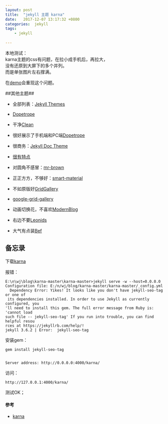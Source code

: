 ```yaml
---
layout: post
title:  "jekyll 主题 karna"
date:   2017-12-07 13:17:32 +0800
categories:  jekyll
tags:
    - jekyll 
    
--- 
```


本地测试：  
karna主题的css有问题，在拉小成手机后，再拉大，  
没有还原到大屏下的多个并列。  
而是单张图片左右撑满。  

在[demo](http://webjeda.com/karna/)会重现这个问题。

##其他主题##

* 全部列表：[Jekyll Themes](http://jekyllthemes.org/page2/)  

* [Dopetrope](https://html5up.net/dopetrope)
* 干净[Clean](http://knaman2609.github.io/clean/)
* 很好展示了手机端和PC端[Dopetrope](http://jekyllthemes.org/themes/dopetrope/)
* 很商务：[Jekyll Doc Theme](http://jekyllthemes.org/themes/doc-theme/)  
* [很有特点]()


* 对圆角不感冒：[mr-brown](http://jekyllthemes.org/themes/mr-brown/)  
* 正正方方，不够好：[smart-material](http://jekyllthemes.org/themes/smart-material-theme/)
* 不如原版好[GridGallery](http://jekyllthemes.org/themes/gridgallery/)  
* [google-grid-gallery](https://tympanus.net/codrops/2014/03/21/google-grid-gallery/)

* 动画切换花，不喜欢[ModernBlog](http://jekyllthemes.org/themes/modernblog/)
* 右边不要[Leonids](http://jekyllthemes.org/themes/leonids/)
* 大气有点装[Bef](http://artemsheludko.pw/bef/)


## 备忘录 ##
下载[karna](http://jekyllthemes.org/themes/karna/)  

报错：

	E:\n\wj\blog\karna-master\karna-master>jekyll serve -w --host=0.0.0.0
	Configuration file: E:/n/wj/blog/karna-master/karna-master/_config.yml
	  Dependency Error: Yikes! It looks like you don't have jekyll-seo-tag or one of
	 its dependencies installed. In order to use Jekyll as currently configured, you
	'll need to install this gem. The full error message from Ruby is: 'cannot load
	such file -- jekyll-seo-tag' If you run into trouble, you can find helpful resou
	rces at https://jekyllrb.com/help/!
	jekyll 3.6.2 | Error:  jekyll-seo-tag

安装gem：

	gem install jekyll-seo-tag


    Server address: http://0.0.0.0:4000/karna/

访问：

	http://127.0.0.1:4000/karna/

测试OK；  


#### 参考 ####
* [karna](http://jekyllthemes.org/themes/karna/)  
